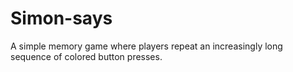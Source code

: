 # Simon-says
A simple memory game where players repeat an increasingly long sequence of colored button presses.
